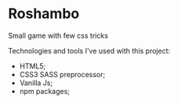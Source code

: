 # Roshambo
Small game with few css tricks

Technologies and tools I've used with this project: 
 - HTML5;
 - CSS3 SASS preprocessor;
 - Vanilla Js;
 - npm packages;
